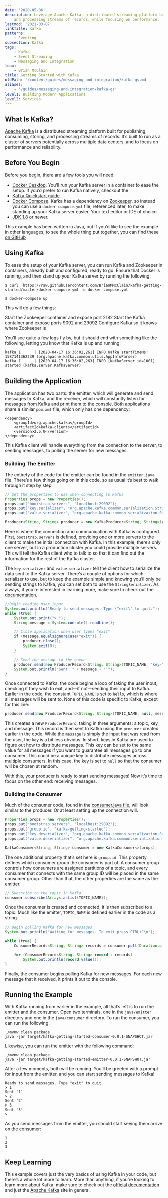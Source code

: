 ```yaml
---
date: '2020-05-06'
description: Leverage Apache Kafka, a distributed streaming platform built for storing
    and processing streams of records, while focusing on performance.
lastmod: '2021-03-07'
linkTitle: Kafka
patterns:
    - Eventing
subsection: Kafka
tags:
    - Kafka
    - Event Streaming
    - Messaging and Integration
team:
    - Brian McClain
title: Getting Started with Kafka
oldPath: '/content/guides/messaging-and-integration/kafka-gs.md'
aliases:
    - '/guides/messaging-and-integration/kafka-gs'
level1: Building Modern Applications
level2: Services
---
```


## What Is Kafka?

[Apache Kafka](https://kafka.apache.org/) is a distributed streaming platform built for publishing, consuming, storing, and processing streams of records. It’s built to run as a cluster of servers potentially across multiple data centers, and to focus on performance and reliability.

## Before You Begin

Before you begin, there are a few tools you will need:

-   [Docker Desktop](https://docs.docker.com/get-docker/). You’ll run your Kafka server in a container to ease the setup. If you’d prefer to run Kafka natively, checkout the
-   [Kafka Quickstart guide](https://kafka.apache.org/quickstart).
-   [Docker Compose](https://docs.docker.com/compose/install/). Kafka has a dependency on [Zookeeper](https://zookeeper.apache.org/), so instead you can use a `docker-compose.yml` file, referenced later, to make standing up your Kafka server easier.
    Your text editor or IDE of choice.
-   [JDK 1.8](https://www.oracle.com/java/technologies/javase-downloads.html) or newer.

This example has been written in Java, but if you’d like to see the example in other languages, to see the whole thing put together, you can find these [on GitHub](https://github.com/BrianMMcClain/kafka-getting-started)

## Using Kafka

To ease the setup of your Kafka server, you can run Kafka and Zookeeper in containers, already built and configured, ready to go. Ensure that Docker is running, and then stand up your Kafka server by running the following:

```
$ curl  https://raw.githubusercontent.com/BrianMMcClain/kafka-getting-started/master/docker-compose.yml -o docker-compose.yml

$ docker-compose up
```

This will do a few things:

Start the Zookeeper container and expose port 2182
Start the Kafka container and expose ports 9092 and 29092
Configure Kafka so it knows where Zookeeper is

You’ll see quite a few logs fly by, but it should end with something like the following, letting you know that Kafka is up and running:

```
kafka_1      | [2020-04-17 16:36:02,261] INFO Kafka startTimeMs: 1587141362239 (org.apache.kafka.common.utils.AppInfoParser)
kafka_1      | [2020-04-17 16:36:02,263] INFO [KafkaServer id=1001] started (kafka.server.KafkaServer)
```

## Building the Application

The application has two parts: the emitter, which will generate and send messages to Kafka, and the receiver, which will constantly listen for messages from Kafka and print them to the console. Both applications share a similar `pom.xml` file, which only has one dependency:

```
<dependency>
    <groupId>org.apache.kafka</groupId>
	<artifactId>kafka-clients</artifactId>
	<version>2.5.0</version>
</dependency>
```

This Kafka client will handle everything from the connection to the server, to sending messages, to polling the server for new messages.

### Building The Emitter

The entirety of the code for the emitter can be found in the `emitter.java` file. There’s a few things going on in this code, so as usual it’s best to walk through it step by step:

```java
// Set the properties to use when connecting to Kafka
Properties props = new Properties();
props.put("bootstrap.servers", "localhost:29092");
props.put("key.serializer", "org.apache.kafka.common.serialization.StringSerializer");
props.put("value.serializer", "org.apache.kafka.common.serialization.StringSerializer");

Producer<String, String> producer = new KafkaProducer<String, String>(props);
```

Here is where the connection and communication with Kafka is configured. First, `bootstrap.servers` is defined, providing one or more servers to the client to make the initial connection with Kafka. In this example, there’s only one server, but in a production cluster you could provide multiple servers. This will tell the Kafka client who to talk to so that it can find out the information for the rest of the Kafka cluster.

The `key.serializer` and `value.serializer` tell the client how to serialize the data sent to the Kafka server. There’s a couple of options for which serializer to use, but to keep the example simple and knowing you’ll only be sending strings to Kafka, you can set both to use the `StringSerializer`. As always, if you’re interested in learning more, make sure to check out the [documentation](https://kafka.apache.org/090/javadoc/index.html?org/apache/kafka/clients/producer/KafkaProducer.html).

```java
//Begin reading user input
System.out.println("Ready to send messages. Type \"exit\" to quit.");
while (true) {
    System.out.print("> ");
    String message = System.console().readLine();

    // Close application when user types "exit"
    if (message.equalsIgnoreCase("exit")) {
    	producer.close();
		System.exit(0);
	}

	// Send the message to the queue
	producer.send(new ProducerRecord<String, String>(TOPIC_NAME, "key-" + message, message));
    System.out.println("Sent '" + message + "'");
}
```

Once connected to Kafka, the code begins a loop of taking the user input, checking if they wish to exit, and—if not—sending their input to Kafka. Earlier in the code, the constant `TOPIC_NAME` is set to `hello`, which is where all messages will be sent to. None of this code is specific to Kafka, except for this line:

```java
producer.send(new ProducerRecord<String, String>(TOPIC_NAME, null, message));
```

This creates a new `ProducerRecord`, taking in three arguments: a topic, key, and message. This record is then sent to Kafka using the `producer` created earlier in the code. While the `message` is simply the input that was read from the user, the `key` is a bit less obvious. In short, keys in Kafka are used to figure out how to distribute messages. This key can be set to the same value for all messages if you want to guarantee all messages go to one consumer. This could be a unique key to distribute messages across multiple consumers. In this case, the key is set to `null` so that the consumer will be chosen at random.

With this, your producer is ready to start sending messages! Now it’s time to focus on the other end: receiving messages.

### Building the Consumer

Much of the consumer code, found in the [consumer.java file](https://github.com/BrianMMcClain/kafka-getting-started/blob/master/java/consumer/src/main/java/com/github/brianmmcclain/kafkagettingstarted/consumer.java), will look similar to the producer. Or at least setting up the connection will.

```java
Properties props = new Properties();
props.put("bootstrap.servers", "localhost:29092");
props.put("group.id", "kafka-getting-started");
props.put("key.deserializer", "org.apache.kafka.common.serialization.StringDeserializer");
props.put("value.deserializer", "org.apache.kafka.common.serialization.StringDeserializer");

KafkaConsumer<String, String> consumer = new KafkaConsumer<>(props);
```

The one additional property that’s set here is `group.id`. This property defines which consumer group the consumer is part of. A consumer group controls how consumers are assigned partitions of a topic, and every consumer that connects with the same group ID will be placed in the same consumer group. Other than that, the other properties are the same as the emitter.

```java
// Subscribe to the topic in Kafka
consumer.subscribe(Arrays.asList(TOPIC_NAME));
```

Once the consumer is created and connected, it is then subscribed to a topic. Much like the emitter, `TOPIC_NAME` is defined earlier in the code as a string.

```java
// Begin polling Kafka for new messages
System.out.println("Waiting for messages. To exit press CTRL+C\n");

while (true) {
    ConsumerRecords<String, String> records = consumer.poll(Duration.ofMillis(100));

    for (ConsumerRecord<String, String> record : records)
        System.out.println(record.value());
}
```

Finally, the consumer begins polling Kafka for new messages. For each new message that it received, it prints it out to the console.

## Running the Example

With Kafka running from earlier in the example, all that’s left is to run the emitter and the consumer. Open two terminals, one in the `java/emitter` directory and one in the `java/consumer` directory. To run the consumer, you can run the following:

```
./mvnw clean package
java -jar target/kafka-getting-started-consumer-0.0.1-SNAPSHOT.jar
```

Likewise, you can run the emitter with the following command:

```
./mvnw clean package
java -jar target/kafka-getting-started-emitter-0.0.1-SNAPSHOT.jar
```

After a few moments, both will be running. You’ll be greeted with a prompt for input from the emitter, and you can start sending messages to Kafka!

```
Ready to send messages. Type "exit" to quit.
> 1
Sent '1'
> 2
Sent '2'
> 3
Sent '3'
>
```

As you send messages from the emitter, you should start seeing them arrive on the consumer:

```
1
2
3
```

## Keep Learning

This example covers just the very basics of using Kafka in your code, but there’s a whole lot more to learn. More than anything, if you’re looking to learn more about Kafka, make sure to check out the [official documentation](https://kafka.apache.org/documentation/) and just the [Apache Kafka](https://kafka.apache.org/) site in general.
